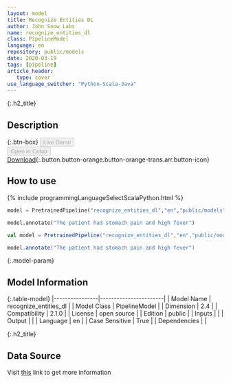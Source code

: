 ```yaml
---
layout: model
title: Recognize Entities DL
author: John Snow Labs
name: recognize_entities_dl
class: PipelineModel
language: en
repository: public/models
date: 2020-03-19
tags: [pipeline]
article_header:
   type: cover
use_language_switcher: "Python-Scala-Java"
---
```


{:.h2_title}
## Description 




{:.btn-box}
<button class="button button-orange" disabled>Live Demo</button><br/><button class="button button-orange" disabled>Open in Colab</button><br/>[Download](https://s3.amazonaws.com/auxdata.johnsnowlabs.com/public/models/recognize_entities_dl_en_2.1.0_2.4_1584626752821.zip){:.button.button-orange.button-orange-trans.arr.button-icon}<br/>

## How to use 
<div class="tabs-box" markdown="1">

{% include programmingLanguageSelectScalaPython.html %}

```python
model = PretrainedPipeline("recognize_entities_dl","en","public/models")

model.annotate("The patient had stomach pain and high fever")
```

```scala
val model = PretrainedPipeline("recognize_entities_dl","en","public/models")

model.annotate("The patient had stomach pain and high fever")
```
</div>



{:.model-param}
## Model Information
{:.table-model}
|----------------|-----------------------|
| Model Name     | recognize_entities_dl |
| Model Class    | PipelineModel         |
| Dimension      | 2.4                   |
| Compatibility  | 2.1.0                 |
| License        | open source           |
| Edition        | public                |
| Inputs         |                       |
| Output         |                       |
| Language       | en                    |
| Case Sensitive | True                  |
| Dependencies   |                       |




{:.h2_title}
## Data Source
  
Visit [this]() link to get more information

